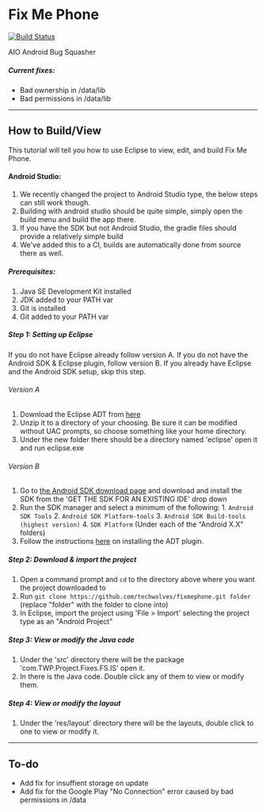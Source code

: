 # Fix Me Phone

[![Build Status](https://travis-ci.org/octaltech/fixmephone.svg?branch=master)](https://travis-ci.org/octaltech/fixmephone)

AIO Android Bug Squasher

##### Current fixes:
* Bad ownership in /data/lib
* Bad permissions in /data/lib

____________
## How to Build/View

This tutorial will tell you how to use Eclipse to view, edit, and build Fix Me Phone.

#### Android Studio:

1. We recently changed the project to Android Studio type, the below steps can still work though.
2. Building with android studio should be quite simple, simply open the build menu and build the app there.
3. If you have the SDK but not Android Studio, the gradle files should provide a relatively simple build
4. We've added this to a CI, builds are automatically done from source there as well.

##### Prerequisites:

1. Java SE Development Kit installed
2. JDK added to your PATH var
3. Git is installed
4. Git added to your PATH var

##### Step 1: Setting up Eclipse

If you do not have Eclipse already follow version A.
If you do not have the Android SDK & Eclipse plugin, follow version B.
If you already have Eclipse and the Android SDK setup, skip this step.

###### Version A

  1. Download the Eclipse ADT from [here](https://developer.android.com/sdk/index.html)
  2. Unzip it to a directory of your choosing. Be sure it can be modified without UAC prompts, so choose something like your home directory.
  3. Under the new folder there should be a directory named 'eclipse' open it and run eclipse.exe

###### Version B

  1. Go to [the Android SDK download page](http://developer.android.com/sdk/index.html) and download and install the SDK from the 'GET THE SDK FOR AN EXISTING IDE' drop down
  2. Run the SDK manager and select a minimum of the following:
    1. `Android SDK Tools`
    2. `Android SDK Platform-tools`
    3. `Android SDK Build-tools (highest version)`
    4. `SDK Platform` (Under each of the "Android X.X" folders)
  3. Follow the instructions [here](http://developer.android.com/sdk/installing/installing-adt.html) on installing the ADT plugin.

##### Step 2: Download & import the project

1. Open a command prompt and `cd` to the directory above where you want the project downloaded to
2. Run `git clone https://github.com/techwolves/fixmephone.git folder` (replace "folder" with the folder to clone into)
3. In Eclipse, import the project using 'File > Import' selecting the project type as an "Android Project"

##### Step 3: View or modify the Java code

1. Under the 'src' directory there will be the package 'com.TWP.Project.Fixes.FS.IS' open it.
2. In there is the Java code. Double click any of them to view or modify them.

##### Step 4: View or modify the layout

1. Under the 'res/layout' directory there will be the layouts, double click to one to view or modify it.

____________
## To-do


* Add fix for insuffient storage on update
* Add fix for the Google Play "No Connection" error caused by bad permissions in /data
